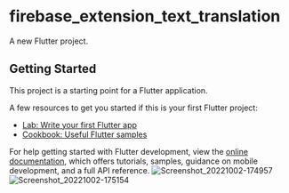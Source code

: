 # firebase_extension_text_translation

A new Flutter project.

## Getting Started

This project is a starting point for a Flutter application.

A few resources to get you started if this is your first Flutter project:

- [Lab: Write your first Flutter app](https://docs.flutter.dev/get-started/codelab)
- [Cookbook: Useful Flutter samples](https://docs.flutter.dev/cookbook)

For help getting started with Flutter development, view the
[online documentation](https://docs.flutter.dev/), which offers tutorials,
samples, guidance on mobile development, and a full API reference.
![Screenshot_20221002-174957](https://user-images.githubusercontent.com/57758337/193459494-444a11df-7f3e-494b-bdf6-617a183a3e3d.png)
![Screenshot_20221002-175154](https://user-images.githubusercontent.com/57758337/193459577-b87bd55f-b28c-4222-aba6-8f056fb55b29.png)
